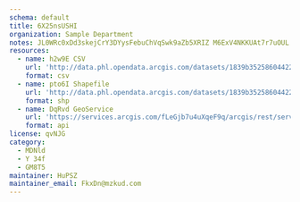 ```yaml
---
schema: default
title: 6X25nsUSHI 
organization: Sample Department 
notes: JL0WRc0xDd3skejCrY3DYysFebuChVqSwk9aZb5XRIZ M6ExV4NKKUAt7r7uOUL nqlwI9M54yiF8BHjoaJm1zHOhfm2Atz6SnTg 
resources:
  - name: h2w9E CSV
    url: 'http://data.phl.opendata.arcgis.com/datasets/1839b35258604422b0b520cbb668df0d_0.csv'
    format: csv
  - name: pto6I Shapefile
    url: 'http://data.phl.opendata.arcgis.com/datasets/1839b35258604422b0b520cbb668df0d_0.zip'
    format: shp
  - name: DqRvd GeoService
    url: 'https://services.arcgis.com/fLeGjb7u4uXqeF9q/arcgis/rest/services/Air_Monitoring_Stations/FeatureServer/0/query'
    format: api
license: qvNJG 
category:
  - MDNld 
  - Y 34f 
  - GM8T5 
maintainer: HuPSZ  
maintainer_email: FkxDn@mzkud.com
---
```

